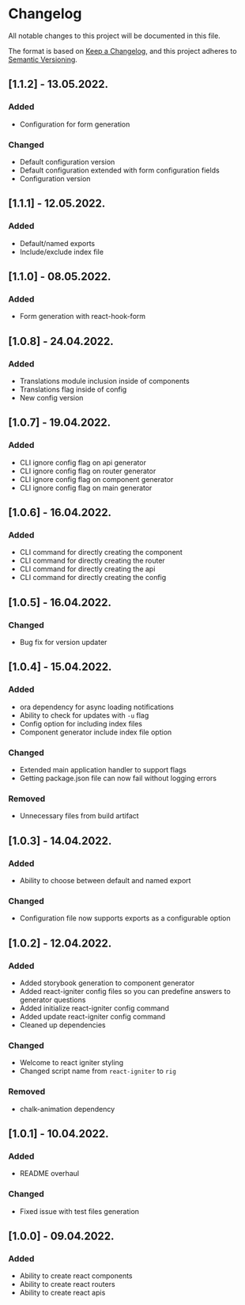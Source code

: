 # Changelog

All notable changes to this project will be documented in this file.

The format is based on [Keep a Changelog](https://keepachangelog.com/en/1.0.0/),
and this project adheres to [Semantic Versioning](https://semver.org/spec/v2.0.0.html).

## [1.1.2] - 13.05.2022.

### Added

- Configuration for form generation

### Changed

- Default configuration version
- Default configuration extended with form configuration fields
- Configuration version

## [1.1.1] - 12.05.2022.

### Added

- Default/named exports
- Include/exclude index file

## [1.1.0] - 08.05.2022.

### Added

- Form generation with react-hook-form

## [1.0.8] - 24.04.2022.

### Added

- Translations module inclusion inside of components
- Translations flag inside of config
- New config version

## [1.0.7] - 19.04.2022.

### Added

- CLI ignore config flag on api generator
- CLI ignore config flag on router generator
- CLI ignore config flag on component generator
- CLI ignore config flag on main generator

## [1.0.6] - 16.04.2022.

### Added

- CLI command for directly creating the component
- CLI command for directly creating the router
- CLI command for directly creating the api
- CLI command for directly creating the config

## [1.0.5] - 16.04.2022.

### Changed

- Bug fix for version updater

## [1.0.4] - 15.04.2022.

### Added

- ora dependency for async loading notifications
- Ability to check for updates with `-u` flag
- Config option for including index files
- Component generator include index file option

### Changed

- Extended main application handler to support flags
- Getting package.json file can now fail without logging errors

### Removed

- Unnecessary files from build artifact

## [1.0.3] - 14.04.2022.

### Added

- Ability to choose between default and named export

### Changed

- Configuration file now supports exports as a configurable option

## [1.0.2] - 12.04.2022.

### Added

- Added storybook generation to component generator
- Added react-igniter config files so you can predefine answers to generator questions
- Added initialize react-igniter config command
- Added update react-igniter config command
- Cleaned up dependencies

### Changed

- Welcome to react igniter styling
- Changed script name from `react-igniter` to `rig`

### Removed

- chalk-animation dependency

## [1.0.1] - 10.04.2022.

### Added

- README overhaul

### Changed

- Fixed issue with test files generation

## [1.0.0] - 09.04.2022.

### Added

- Ability to create react components
- Ability to create react routers
- Ability to create react apis
